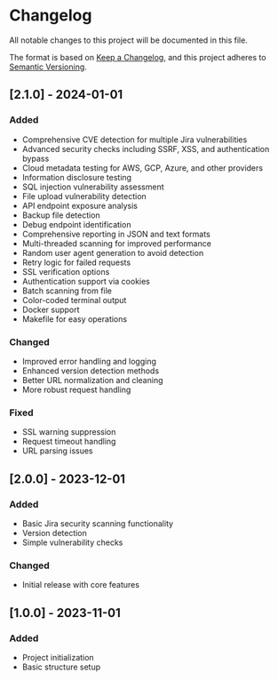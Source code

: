 # Changelog

All notable changes to this project will be documented in this file.

The format is based on [Keep a Changelog](https://keepachangelog.com/en/1.0.0/),
and this project adheres to [Semantic Versioning](https://semver.org/spec/v2.0.0.html).

## [2.1.0] - 2024-01-01

### Added
- Comprehensive CVE detection for multiple Jira vulnerabilities
- Advanced security checks including SSRF, XSS, and authentication bypass
- Cloud metadata testing for AWS, GCP, Azure, and other providers
- Information disclosure testing
- SQL injection vulnerability assessment
- File upload vulnerability detection
- API endpoint exposure analysis
- Backup file detection
- Debug endpoint identification
- Comprehensive reporting in JSON and text formats
- Multi-threaded scanning for improved performance
- Random user agent generation to avoid detection
- Retry logic for failed requests
- SSL verification options
- Authentication support via cookies
- Batch scanning from file
- Color-coded terminal output
- Docker support
- Makefile for easy operations

### Changed
- Improved error handling and logging
- Enhanced version detection methods
- Better URL normalization and cleaning
- More robust request handling

### Fixed
- SSL warning suppression
- Request timeout handling
- URL parsing issues

## [2.0.0] - 2023-12-01

### Added
- Basic Jira security scanning functionality
- Version detection
- Simple vulnerability checks

### Changed
- Initial release with core features

## [1.0.0] - 2023-11-01

### Added
- Project initialization
- Basic structure setup
